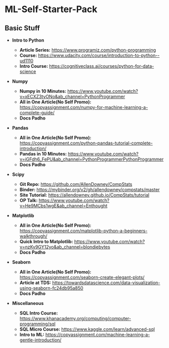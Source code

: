 # ML-Self-Starter-Pack
## Basic Stuff
* **Intro to Python**
  - **Article Series:** https://www.programiz.com/python-programming
  - **Course:** https://www.udacity.com/course/introduction-to-python--ud1110
  - **Intro Course:** https://cognitiveclass.ai/courses/python-for-data-science

* **Numpy**
  - **Numpy in 10 Minutes:** https://www.youtube.com/watch?v=xECXZ3tyONo&ab_channel=PythonProgrammer
  - **All in One Article(No Self Promo):** https://copyassignment.com/numpy-for-machine-learning-a-complete-guide/
  - **Docs Padho**
  
* **Pandas**
  - **All in One Article(No Self Promo):** https://copyassignment.com/python-pandas-tutorial-complete-introduction/
  - **Pandas in 10 Minutes:** https://www.youtube.com/watch?v=iGFdh6_FePU&ab_channel=PythonProgrammerPythonProgrammer
  - **Docs Padho**

* **Scipy**
  - **Git Repo:** https://github.com/AllenDowney/CompStats 
  - **Binder:** https://mybinder.org/v2/gh/allendowney/compstats/master
  - **Site Tutorial:** https://allendowney.github.io/CompStats/tutorial
  - **OP Talk:** https://www.youtube.com/watch?v=He9MCbs1wgE&ab_channel=Enthought

* **Matplotlib**
  - **All in One Article(No Self Promo):** https://copyassignment.com/matplotlib-python-a-beginners-walkthrough/
  - **Quick Intro to Matplotlib:** https://www.youtube.com/watch?v=nzKy9GY12yo&ab_channel=blondiebytes
  - **Docs Padho**
 
* **Seaborn**
  - **All in One Article(No Self Promo):** https://copyassignment.com/seaborn-create-elegant-plots/
  - **Article at TDS:** https://towardsdatascience.com/data-visualization-using-seaborn-fc24db95a850
  - **Docs Padho**
 
* **Miscellaneous**
  - **SQL Intro Course:** https://www.khanacademy.org/computing/computer-programming/sql
  - **SQL Micro Course:** https://www.kaggle.com/learn/advanced-sql
  - **Intro to ML:** https://copyassignment.com/machine-learning-a-gentle-introduction/

